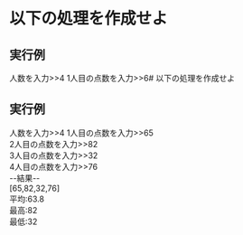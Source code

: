 # 以下の処理を作成せよ

## 実行例
人数を入力>>4
1人目の点数を入力>>6# 以下の処理を作成せよ

## 実行例
人数を入力>>4
1人目の点数を入力>>65  
2人目の点数を入力>>82    
3人目の点数を入力>>32    
4人目の点数を入力>>76    
--結果--  
[65,82,32,76]  
平均:63.8    
最高:82  
最低:32  
